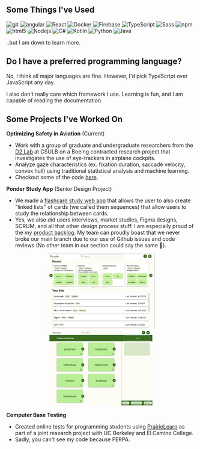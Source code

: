 ## Some Things I've Used
<p>
  <img alt="git" src="https://img.shields.io/badge/-Git-F05032?style=flat-square&logo=git&logoColor=white" />
  <img alt="angular" src="https://img.shields.io/badge/-Angular-DD0031?style=flat-square&logo=angular&logoColor=white" />
  <img alt="React" src="https://img.shields.io/badge/-React-45b8d8?style=flat-square&logo=react&logoColor=white" />
  <img alt="Docker" src="https://img.shields.io/badge/-Docker-46a2f1?style=flat-square&logo=docker&logoColor=white" />
  <img alt="Firebase" src="https://img.shields.io/badge/firebase-ffca28?style=flat-square&logo=firebase&logoColor=black" />
  <img alt="TypeScript" src="https://img.shields.io/badge/-TypeScript-007ACC?style=flat-square&logo=typescript&logoColor=white" />
  <img alt="Sass" src="https://img.shields.io/badge/-Sass-CC6699?style=flat-square&logo=sass&logoColor=white" />
  <img alt="npm" src="https://img.shields.io/badge/-NPM-CB3837?style=flat-square&logo=npm&logoColor=white" />
  <img alt="html5" src="https://img.shields.io/badge/-HTML5-E34F26?style=flat-square&logo=html5&logoColor=white" />
  <img alt="Nodejs" src="https://img.shields.io/badge/-Nodejs-43853d?style=flat-square&logo=Node.js&logoColor=white" />
  <img alt="C#" src="https://img.shields.io/badge/C%23-239120?style=flat-square&logo=csharp&logoColor=white" />
  <img alt="Kotlin" src="https://img.shields.io/badge/Kotlin-B125EA?style=flat-square&logo=kotlin&logoColor=white" />
  <img alt="Python" src="https://img.shields.io/badge/Python-FFD43B?style=flat-square&logo=python&logoColor=blue" />
  <img alt="Java" src="https://img.shields.io/badge/Java-%23ED8B00.svg?style=flat-square&logo=openjdk&logoColor=white" />
</p>

..but I am down to learn more. 

## Do I have a preferred programming language?
No, I think all major languages are fine. However, I'd pick TypeScript over JavaScript any day.

I also don't really care which framework I use. Learning is fun, and I am capable of reading the documentation.

## Some Projects I've Worked On
**Optimizing Safety in Aviation** (Current)
- Work with a group of graduate and undergraduate researchers from the [D2 Lab](https://home.csulb.edu/~bfu/lab.html) at CSULB on a Boeing contracted research project that investigates the use of eye-trackers in airplane cockpits.
- Analyze gaze characteristics (ex. fixation duration, saccade velocity, convex hull) using traditional statistical analysis and machine learning.
- Checkout some of the code [here](https://github.com/TheD2Lab).

**Ponder Study App** (Senior Design Project)
- We made a [flashcard study web app](https://github.com/PonderTeam/ponder-app) that allows the user to also create "linked lists" of cards (we called them sequences) that allow users to study the relationship between cards.
- Yes, we also did users interviews, market studies, Figma designs, SCRUM, and all that other design process stuff. I am especially proud of the my [product backlog](https://github.com/orgs/PonderTeam/projects/1/views/1). My team can proudly boast that we never broke our main branch due to our use of Github issues and code reviews (No other team in our section could say the same 🤣). 
<p align="center">
<img src="PonderHome.png" height="200">
<img src="PonderPreview.gif" height="200">
</p>

**Computer Base Testing**
- Created online tests for programming students using [PrairieLearn](https://www.prairielearn.com/) as part of a joint research project with UC Berkeley and El Camino College.
- Sadly, you can't see my code because FERPA.

<!--
**ashkjones/ashkjones** is a ✨ _special_ ✨ repository because its `README.md` (this file) appears on your GitHub profile.

Here are some ideas to get you started:

- 🔭 I’m currently working on ...
- 🌱 I’m currently learning ...
- 👯 I’m looking to collaborate on ...
- 🤔 I’m looking for help with ...
- 💬 Ask me about ...
- 📫 How to reach me: ...
- 😄 Pronouns: ...
- ⚡ Fun fact: ...
-->
